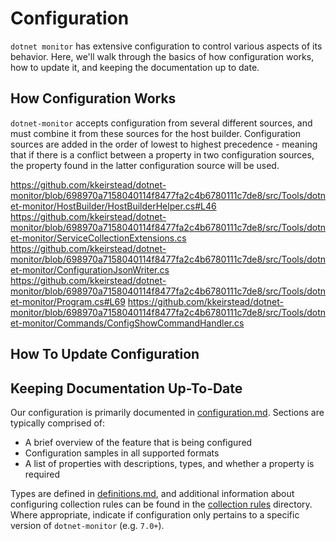 # Configuration

`dotnet monitor` has extensive configuration to control various aspects of its behavior. Here, we'll walk through the basics of how configuration works, how to update it, and keeping the documentation up to date.

## How Configuration Works

`dotnet-monitor` accepts configuration from several different sources, and must combine it from these sources for the host builder. Configuration sources are added in the order of lowest to highest precedence - meaning that if there is a conflict between a property in two configuration sources, the property found in the latter configuration source will be used.

https://github.com/kkeirstead/dotnet-monitor/blob/698970a7158040114f8477fa2c4b6780111c7de8/src/Tools/dotnet-monitor/HostBuilder/HostBuilderHelper.cs#L46
https://github.com/kkeirstead/dotnet-monitor/blob/698970a7158040114f8477fa2c4b6780111c7de8/src/Tools/dotnet-monitor/ServiceCollectionExtensions.cs
https://github.com/kkeirstead/dotnet-monitor/blob/698970a7158040114f8477fa2c4b6780111c7de8/src/Tools/dotnet-monitor/ConfigurationJsonWriter.cs
https://github.com/kkeirstead/dotnet-monitor/blob/698970a7158040114f8477fa2c4b6780111c7de8/src/Tools/dotnet-monitor/Program.cs#L69
https://github.com/kkeirstead/dotnet-monitor/blob/698970a7158040114f8477fa2c4b6780111c7de8/src/Tools/dotnet-monitor/Commands/ConfigShowCommandHandler.cs

## How To Update Configuration

## Keeping Documentation Up-To-Date

Our configuration is primarily documented in [configuration.md](https://github.com/dotnet/dotnet-monitor/blob/main/documentation/configuration.md). Sections are typically comprised of:
* A brief overview of the feature that is being configured
* Configuration samples in all supported formats
* A list of properties with descriptions, types, and whether a property is required

Types are defined in [definitions.md](https://github.com/dotnet/dotnet-monitor/blob/main/documentation/api/definitions.md), and additional information about configuring collection rules can be found in the [collection rules](https://github.com/dotnet/dotnet-monitor/blob/main/documentation/collectionrules) directory. Where appropriate, indicate if configuration only pertains to a specific version of `dotnet-monitor` (e.g. `7.0+`).
